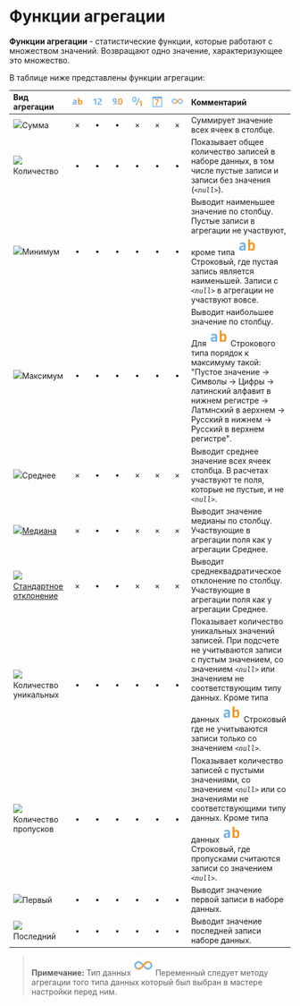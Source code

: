 # Функции агрегации

**Функции агрегации** - статистические функции, которые работают с множеством значений. Возвращают одно значение, характеризующее это множество.

В таблице ниже представлены функции агрегации:

|Вид агрегации|![](../images/icons/datatype_18/datatype_default-01.svg)|![](../images/icons/datatype_18/datatype_default-02.svg)|![](../images/icons/datatype_18/datatype_default-03.svg)|![](../images/icons/datatype_18/datatype_default-04.svg)|![](../images/icons/datatype_18/datatype_default-05.svg)|![](../images/icons/datatype_18/datatype_default-06.svg)|Комментарий|
|:-|:-:|:-:|:-:|:-:|:-:|:-:|:-|
|![](../images/icons/)Сумма|×|**•**|**•**|×|×|×|Суммирует значение всех ячеек в столбце.
|![](../images/icons/)Количество|**•**|**•**|**•**|**•**|**•**|**•**|Показывает общее количество записей в наборе данных, в том числе пустые записи и записи без значения (*`<null>`*).|
|![](../images/icons/)Минимум|**•**|**•**|**•**|**•**|**•**|**•**|Выводит наименьшее значение по столбцу. Пустые записи в агрегации не участвуют, кроме типа ![](../images/icons/datatype_18/datatype_default-01.svg) Строковый, где пустая запись является наименьшей. Записи с *`<null>`* в агрегации не участвуют вовсе.|
|![](../images/icons/)Максимум|**•**|**•**|**•**|**•**|**•**|**•**|Выводит наибольшее значение по столбцу. Для ![](../images/icons/datatype_18/datatype_default-01.svg) Строкового типа порядок к максимуму такой: "Пустое значение → Символы → Цифры → латинский алфавит в нижнем регистре → Латмнский в аерхнем → Русский в нижнем → Русский в верхнем регистре".|
|![](../images/icons/)Среднее|×|**•**|**•**|×|×|×|Выводит среднее значение всех ячеек столбца. В расчетах участвуют те поля, которые не пустые, и не *`<null>`*.|
|![](../images/icons/)[Медиана](https://wiki.loginom.ru/articles/median.html)|×|**•**|**•**|×|×|×|Выводит значение медианы по столбцу. Участвующие в агрегации поля как у агрегации Среднее.|
|![](../images/icons/)[Стандартное отклонение](https://wiki.loginom.ru/articles/mean-square-deviation.html)|×|**•**|**•**|×|×|×|Выводит среднеквадратическое отклонение по столбцу. Участвующие в агрегации поля как у агрегации Среднее.|
|![](../images/icons/)Количество уникальных|**•**|**•**|**•**|**•**|**•**|**•**|Показывает количество уникальных значений записей. При подсчете не учитываются записи с пустым значением, со значением *`<null>`* или значением не соответствующим типу данных. Кроме типа данных ![](../images/icons/datatype_18/datatype_default-01.svg) Строковый где не учитываются записи только со значением *`<null>`*.|
|![](../images/icons/)Количество пропусков|**•**|**•**|**•**|**•**|**•**|**•**|Показывает количество записей с пустыми значениями, со значением *`<null>`* или со значениями не соответствующими типу данных. Кроме типа данных ![](../images/icons/datatype_18/datatype_default-01.svg) Строковый, где пропусками считаются записи со значением *`<null>`*.|
|![](../images/icons/)Первый|**•**|**•**|**•**|**•**|**•**|**•**|Выводит значение первой записи в наборе данных.|
|![](../images/icons/)Последний|&nbsp;&nbsp;**•**&nbsp;&nbsp;|&nbsp;&nbsp;**•**&nbsp;&nbsp;|&nbsp;&nbsp;**•**&nbsp;&nbsp;|&nbsp;&nbsp;**•**&nbsp;&nbsp;|&nbsp;&nbsp;**•**&nbsp;&nbsp;|&nbsp;&nbsp;**•**&nbsp;&nbsp;|Выводит значение последней записи наборе данных.|


> **Примечание:** Тип данных ![](../images/icons/datatype_18/datatype_default-06.svg) Переменный следует методу агрегации того типа данных который был выбран в мастере настройки перед ним.